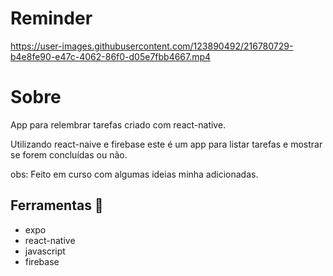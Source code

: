 # Reminder

https://user-images.githubusercontent.com/123890492/216780729-b4e8fe90-e47c-4062-86f0-d05e7fbb4667.mp4

# Sobre

<p>
  App para relembrar tarefas criado com react-native.
</p>
<p>
  Utilizando react-naive e firebase este é um app para listar tarefas e mostrar se forem concluídas ou não.
</p>

obs: Feito em curso com algumas ideias minha adicionadas.

## Ferramentas :pencil:

- expo
- react-native
- javascript 
- firebase

